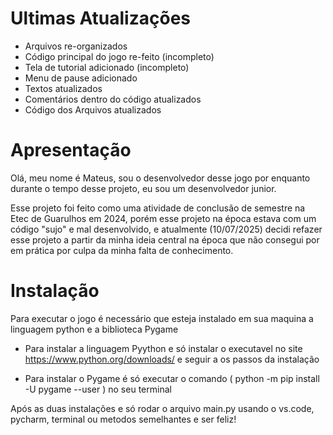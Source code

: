 # Ultimas Atualizações

- Arquivos re-organizados
- Código principal do jogo re-feito (incompleto)
- Tela de tutorial adicionado (incompleto)
- Menu de pause adicionado
- Textos atualizados
- Comentários dentro do código atualizados
- Código dos Arquivos atualizados


# Apresentação

Olá, meu nome é Mateus, sou o desenvolvedor desse jogo por enquanto durante o tempo desse projeto, eu sou um desenvolvedor junior.

Esse projeto foi feito como uma atividade de conclusão de semestre na Etec de Guarulhos em 2024, porém esse projeto na época estava com um código "sujo" e mal desenvolvido, e atualmente (10/07/2025) decidi refazer esse projeto a partir da minha ideia central na época que não consegui por em prática por culpa da minha falta de conhecimento.

# Instalação

Para executar o jogo é necessário que esteja instalado em sua maquina a linguagem python e a biblioteca Pygame

- Para instalar a linguagem Pyython e só instalar o executavel no site https://www.python.org/downloads/ e seguir a os passos da instalação

- Para instalar o Pygame é só executar o comando ( python -m pip install -U pygame --user ) no seu terminal

Após as duas instalações e só rodar o arquivo main.py usando o vs.code, pycharm, terminal ou metodos semelhantes e ser feliz!